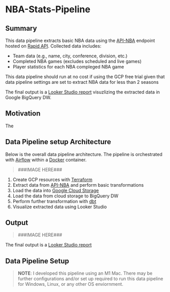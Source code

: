 # NBA-Stats-Pipeline

## Summary
This data pipeline extracts basic NBA data using the [API-NBA](https://rapidapi.com/api-sports/api/api-nba) endpoint hosted on [Rapid API](https://rapidapi.com/). Collected data includes:
- Team data (e.g., name, city, conference, division, etc.)
- Completed NBA games (excludes scheduled and live games)
- Player statistics for each NBA compleged NBA game

This data pipeline should run at no cost if using the GCP free trial given that data pipeline settings are set to extract NBA data for less than 2 seasons

The final output is a [Looker Studio report](TBD) visuzlizing the extracted data in Google BigQuery DW.

## Motivation
The 


## Data Pipeline setup Architecture
Below is the overall data pipeline architecture. The pipeline is orchestrated with [Airflow](https://airflow.apache.org) within a [Docker](https://www.docker.com) container.

> ###IMAGE HERE###

1. Create GCP resources with [Terraform](https://www.terraform.io)
2. Extract data from [API-NBA](https://rapidapi.com/api-sports/api/api-nba) and perform basic transformations
3. Load the data into [Google Cloud Storage](google.com)
4. Load the data from cloud storage to BigQuery DW
5. Perform further transformation with [dbt](https://www.getdbt.com)
6. Visualize extracted data using Looker Studio


## Output
 
>###IMAGE HERE###

The final output is a [Looker Studio report](TBD)

## Data Pipeline Setup





> **NOTE**: I developed this pipeline using an M1 Mac. There may be further configurations and/or set up required to run this data pipeline for Windows, Linux, or any other OS enviornment.
